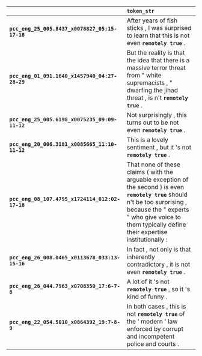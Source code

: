 |                                                 | `token_str`                                                                                                                                                                                                                          |
|:------------------------------------------------|:-------------------------------------------------------------------------------------------------------------------------------------------------------------------------------------------------------------------------------------|
| **`pcc_eng_25_005.8437_x0078827_05:15-17-18`**  | After years of fish sticks , I was surprised to learn that this is not even __`remotely true`__ .                                                                                                                                    |
| **`pcc_eng_01_091.1640_x1457940_04:27-28-29`**  | But the reality is that the idea that there is a massive terror threat from " white supremacists , " dwarfing the jihad threat , is n't __`remotely true`__ .                                                                        |
| **`pcc_eng_25_005.6198_x0075235_09:09-11-12`**  | Not surprisingly , this turns out to be not even __`remotely true`__ .                                                                                                                                                               |
| **`pcc_eng_20_006.3181_x0085665_11:10-11-12`**  | This is a lovely sentiment , but it 's not __`remotely true`__ .                                                                                                                                                                     |
| **`pcc_eng_08_107.4795_x1724114_012:02-17-18`** | That none of these claims ( with the arguable exception of the second ) is even __`remotely true`__ should n't be too surprising , because the " experts " who give voice to them typically define their expertise institutionally : |
| **`pcc_eng_26_008.0465_x0113678_033:13-15-16`** | In fact , not only is that inherently contradictory , it is not even __`remotely true`__ .                                                                                                                                           |
| **`pcc_eng_26_044.7963_x0708350_17:6-7-8`**     | A lot of it 's not __`remotely true`__ , so it 's kind of funny .                                                                                                                                                                    |
| **`pcc_eng_22_054.5010_x0864392_19:7-8-9`**     | In both cases , this is not __`remotely true`__ of the ' modern ' law enforced by corrupt and incompetent police and courts .                                                                                                        |